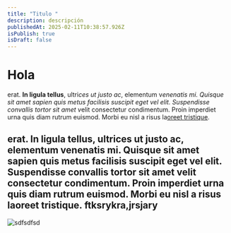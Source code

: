 ```yaml
---
title: "Titulo "
description: descripción
publishedAt: 2025-02-11T10:38:57.926Z
isPublish: true
isDraft: false
---
```

# **H﻿ola**

erat. **In ligula tellus**, ultri*ces ut justo ac*, elementum v*enenatis mi. Quisque sit amet sapien quis metus facilisis suscipit eget vel elit. Suspendisse convallis tortor sit amet v*elit consectetur condimentum. Proin imperdiet urna quis diam rutrum euismod. Morbi eu nisl a risus la[oreet tristique](sffhasrhsahjr<wj). 

## erat. In ligula tellus, ultrices ut justo ac, elementum venenatis mi. Quisque sit amet sapien quis metus facilisis suscipit eget vel elit. Suspendisse convallis tortor sit amet velit consectetur condimentum. Proin imperdiet urna quis diam rutrum euismod. Morbi eu nisl a risus laoreet tristique. ftksrykra,jrsjary

![sdfsdfsd](/images/screenshot-2025-02-11-113836.png "sdfdsfsd")